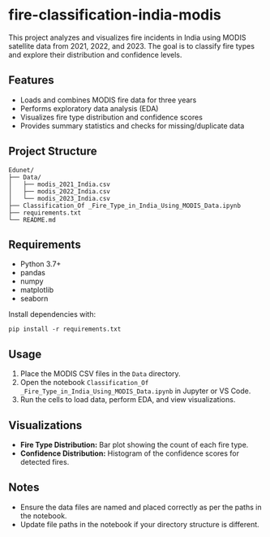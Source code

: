 # fire-classification-india-modis

This project analyzes and visualizes fire incidents in India using MODIS satellite data from 2021, 2022, and 2023. The goal is to classify fire types and explore their distribution and confidence levels.

## Features

- Loads and combines MODIS fire data for three years
- Performs exploratory data analysis (EDA)
- Visualizes fire type distribution and confidence scores
- Provides summary statistics and checks for missing/duplicate data

## Project Structure

```
Edunet/
├── Data/
│   ├── modis_2021_India.csv
│   ├── modis_2022_India.csv
│   └── modis_2023_India.csv
├── Classification_Of _Fire_Type_in_India_Using_MODIS_Data.ipynb
├── requirements.txt
└── README.md
```

## Requirements

- Python 3.7+
- pandas
- numpy
- matplotlib
- seaborn

Install dependencies with:

```
pip install -r requirements.txt
```

## Usage

1. Place the MODIS CSV files in the `Data` directory.
2. Open the notebook `Classification_Of _Fire_Type_in_India_Using_MODIS_Data.ipynb` in Jupyter or VS Code.
3. Run the cells to load data, perform EDA, and view visualizations.

## Visualizations

- **Fire Type Distribution:** Bar plot showing the count of each fire type.
- **Confidence Distribution:** Histogram of the confidence scores for detected fires.

## Notes

- Ensure the data files are named and placed correctly as per the paths in the notebook.
- Update file paths in the notebook if your directory structure is different.
